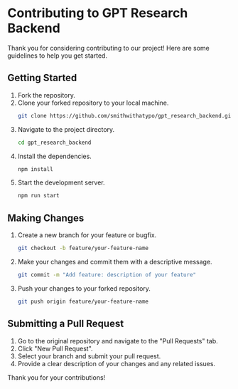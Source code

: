 # Contributing to GPT Research Backend

Thank you for considering contributing to our project! Here are some guidelines to help you get started.

## Getting Started

1. Fork the repository.
2. Clone your forked repository to your local machine.
    ```sh
    git clone https://github.com/smithwithatypo/gpt_research_backend.git
    ```
3. Navigate to the project directory.
    ```sh
    cd gpt_research_backend
    ```
4. Install the dependencies.
    ```sh
    npm install
    ```
5. Start the development server.
    ```sh
    npm run start
    ```

## Making Changes

1. Create a new branch for your feature or bugfix.
    ```sh
    git checkout -b feature/your-feature-name
    ```
2. Make your changes and commit them with a descriptive message.
    ```sh
    git commit -m "Add feature: description of your feature"
    ```
3. Push your changes to your forked repository.
    ```sh
    git push origin feature/your-feature-name
    ```

## Submitting a Pull Request

1. Go to the original repository and navigate to the "Pull Requests" tab.
2. Click "New Pull Request".
3. Select your branch and submit your pull request.
4. Provide a clear description of your changes and any related issues.


Thank you for your contributions!
